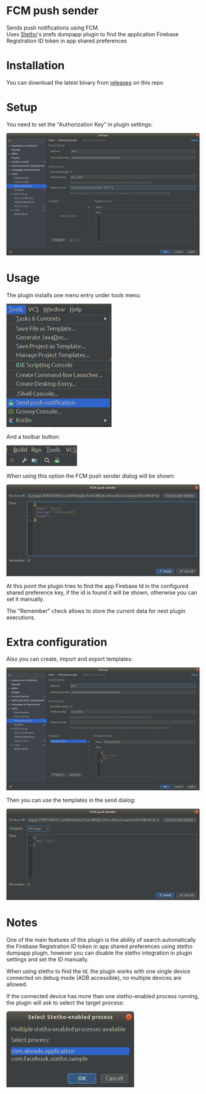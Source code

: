 # FCM push sender
Sends push notifications using FCM.<br>
Uses <a href="http://facebook.github.io/stetho/">Stetho</a>'s prefs dumpapp plugin to find the application Firebase Registration ID token in app shared preferences

# Installation
You can download the latest binary from [releases](https://github.com/abeade/fcm-push-plugin/releases) on this repo

# Setup
You need to set the "Authorization Key" in plugin settings:

![Settings1](images/settings1.png)

# Usage
The plugin installs one menu entry under tools menu:

![Menu](images/menu.png)

And a toolbar button:

![Toolbar](images/toolbar.png)

When using this option the FCM push sender dialog will be shown:

![Dialog1](images/push1.png)

At this point the plugin tries to find the app Firebase Id in the configured shared preference key, if the id is found it will be shown, otherwise you can set it manually.

The "Remember" check allows to store the current data for next plugin executions.

# Extra configuration
Also you can create, import and export templates:

![Settings2](images/settings2.png)

Then you can use the templates in the send dialog:

![Dialog2](images/push2.png)

# Notes
One of the main features of this plugin is the ability of search automatically the Firebase Registration ID token in app shared preferences using stetho dumpapp plugin, however you can disable the stetho integration in plugin settings and set the ID manually.

When using stetho to find the Id, the plugin works with one single device connected on debug mode (ADB accessible), no multiple devices are allowed.

If the connected device has more than one stetho-enabled process running, the plugin will ask to select the target process:

![Popup](images/popup.png)
